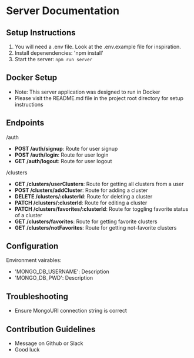 # Server Documentation

## Setup Instructions

1. You will need a .env file. Look at the .env.example file for inspiration. 
2. Install depenendencies: 'npm install'
3. Start the server: `npm run server`

## Docker Setup

- Note: This server application was designed to run in Docker
- Please visit the README.md file in the project root directory for setup instructions

## Endpoints

/auth
- **POST /auth/signup**: Route for user signup
- **POST /auth/login**: Route for user login
- **GET /auth/logout**: Route for user logout

/clusters
- **GET /clusters/userClusters**: Route for getting all clusters from a user
- **POST /clusters/addCluster**: Route for adding a cluster
- **DELETE /clusters/:clusterId**: Route for deleting a cluster
- **PATCH /clusters/:clusterId**: Route for editing a cluster
- **PATCH /clusters/favorites/:clusterId**: Route for toggling favorite status of a cluster
- **GET /clusters/favorites**: Route for getting favorite clusters
- **GET /clusters/notFavorites**: Route for getting not-favorite clusters

## Configuration

Environment vairables: 
- 'MONGO_DB_USERNAME': Description
- 'MONGO_DB_PWD': Description

## Troubleshooting

- Ensure MongoURI connection string is correct

## Contribution Guidelines

- Message on Github or Slack
- Good luck